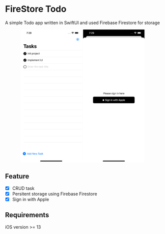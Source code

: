 # FireStore Todo

A simple Todo app written in SwiftUI and used Firebase Firestore for storage

<p align="center">
	<img width="200" src="misc/1.png">
	<img width="200" src="misc/2.png">
</p>

## Feature

- [x] CRUD task
- [x] Persitent storage using Firebase Firestore
- [x] Sign in with Apple

## Requirements
iOS version >= 13

